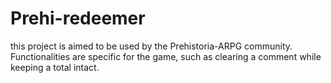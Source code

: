 # Prehi-redeemer
this project is aimed to be used by the Prehistoria-ARPG community. Functionalities are specific for the game, such as clearing a comment while keeping a total intact.
